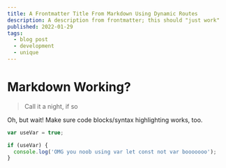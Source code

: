 ```yaml
---
title: A Frontmatter Title From Markdown Using Dynamic Routes
description: A description from frontmatter; this should "just work"
published: 2022-01-29
tags:
  - blog post
  - development
  - unique
---
```


# Markdown Working?

> Call it a night, if so

Oh, but wait! Make sure code blocks/syntax highlighting works, too.

```js
var useVar = true;

if (useVar) {
  console.log('OMG you noob using var let const not var booooooo');
}
```
